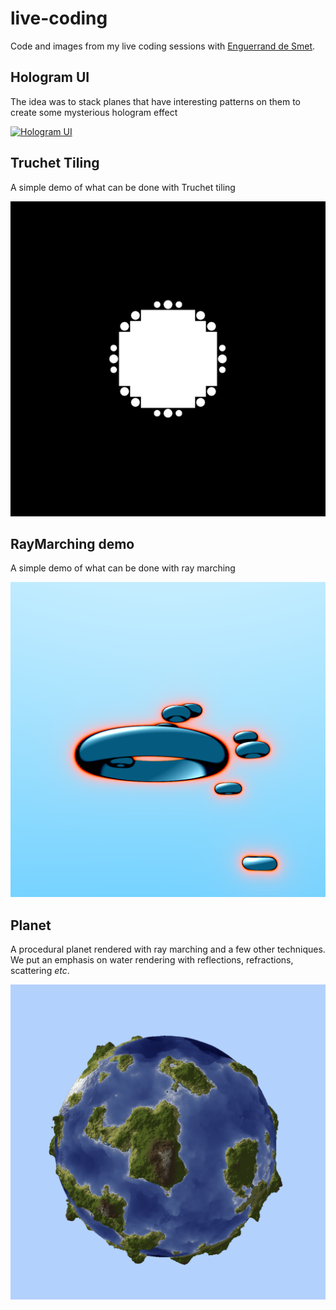 # live-coding

Code and images from my live coding sessions with [Enguerrand de Smet](https://github.com/dsmtE/).

## Hologram UI

The idea was to stack planes that have interesting patterns on them to create some mysterious hologram effect

[![Hologram UI](http://img.youtube.com/vi/A_lApwgY1qk/0.jpg)](https://www.youtube.com/watch?v=A_lApwgY1qk "Hologram UI")

## Truchet Tiling

A simple demo of what can be done with Truchet tiling

![Truchet Tiling](./1-TruchetTiling/img.png)

## RayMarching demo

A simple demo of what can be done with ray marching

![RayMarching demo](./2-RayMarchingDemo/img1.png)

## Planet

A procedural planet rendered with ray marching and a few other techniques. We put an emphasis on water rendering with reflections, refractions, scattering *etc*.

![Planet](./3-Planet/img(17).png)
